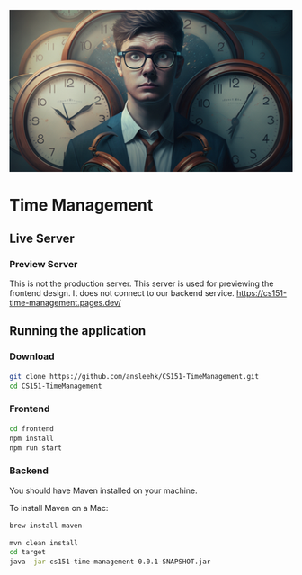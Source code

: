 ![Time Management Background Image](/proposal/img/time-management-bg.png)

# Time Management

## Live Server

### Preview Server
This is not the production server. This server is used for previewing the frontend design. It does not connect to our backend service.
https://cs151-time-management.pages.dev/

## Running the application

### Download
```zsh
git clone https://github.com/ansleehk/CS151-TimeManagement.git
cd CS151-TimeManagement
```

### Frontend
```zsh
cd frontend
npm install
npm run start
```

### Backend

You should have Maven installed on your machine.

To install Maven on a Mac:
```zsh
brew install maven
```

```zsh
mvn clean install
cd target
java -jar cs151-time-management-0.0.1-SNAPSHOT.jar
```
